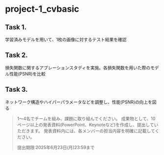 # project-1_cvbasic

## Task 1.
学習済みモデルを用いて、1枚の画像に対するテスト結果を確認

## Task 2.
損失関数に関するアブレーションスタディを実施。各損失関数を用いた際のモデル性能(PSNR)を比較

## Task 3.
ネットワーク構造やハイパーパラメータなどを調整し、性能(PSNR)の向上を図る

> 1〜4名でチームを組み、課題に取り組んでください。
> 成果物として、10ページ以上の発表資料(PowerPoint、Keynoteなど)を作成し、提出していただきます。
> 発表資料内には、各メンバーの担当内容を明確に記載してください。
> 
> 提出期限:2025年6月23日(月)23:59まで
